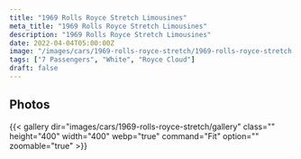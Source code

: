 ```yaml
---
title: "1969 Rolls Royce Stretch Limousines"
meta_title: "1969 Rolls Royce Stretch Limousines"
description: "1969 Rolls Royce Stretch Limousines"
date: 2022-04-04T05:00:00Z
image: "/images/cars/1969-rolls-royce-stretch/1969-rolls-royce-stretch.jpg"
tags: ["7 Passengers", "White", "Royce Cloud"]
draft: false
---
```

## Photos
{{< gallery dir="images/cars/1969-rolls-royce-stretch/gallery" class="" height="400" width="400" webp="true" command="Fit" option="" zoomable="true" >}}
